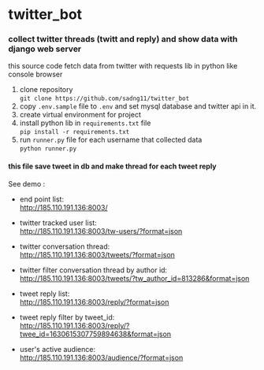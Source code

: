 # twitter_bot
### collect twitter threads (twitt and reply) and show data with django web server  

this source code fetch data from twitter with requests lib in python like console browser
1. clone repository  
`git clone https://github.com/sadng11/twitter_bot`
2. copy `.env.sample`  file to `.env` and set mysql database and twitter api in it.
3. create virtual environment for project
4. install python lib in `requirements.txt` file  
`pip install -r requirements.txt`
5. run `runner.py` file for each username that collected data  
`python runner.py`


#### this file save tweet in db and make thread for each tweet reply


See demo :

- end point list:  
http://185.110.191.136:8003/

- twitter tracked user list:  
http://185.110.191.136:8003/tw-users/?format=json

- twitter conversation thread:  
http://185.110.191.136:8003/tweets/?format=json

- twitter filter conversation thread by author id:  
http://185.110.191.136:8003/tweets/?tw_author_id=813286&format=json

- tweet reply list:  
http://185.110.191.136:8003/reply/?format=json

- tweet reply filter by tweet_id:  
http://185.110.191.136:8003/reply/?twee_id=1630615307759894638&format=json

- user's active audience:  
http://185.110.191.136:8003/audience/?format=json
